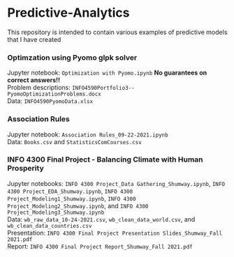 # Predictive-Analytics
This repository is intended to contain various examples of predictive models that I have created

### **Optimzation using Pyomo glpk solver**
Jupyter notebook: `Optimization with Pyomo.ipynb` **No guarantees on correct answers!!**  
Problem descriptions: `INFO4590Portfolio3--PyomoOptimizationProblems.docx`  
Data: `INFO4590PyomoData.xlsx`  

### **Association Rules**
Jupyter notebook: `Association Rules_09-22-2021.ipynb`  
Data: `Books.csv` and `StatisticsComCourses.csv`  

### **INFO 4300 Final Project - Balancing Climate with Human Prosperity**
Jupyter notebooks: `INFO 4300 Project_Data Gathering_Shumway.ipynb`, `INFO 4300 Project_EDA_Shumway.ipynb`, `INFO 4300 Project_Modeling1_Shumway.ipynb`, `INFO 4300 Project_Modeling2_Shumway.ipynb`, and `INFO 4300 Project_Modeling3_Shumway.ipynb`  
Data: `wb_raw_data_10-24-2021.csv`, `wb_clean_data_world.csv`, and `wb_clean_data_countries.csv`  
Presentation: `INFO 4300 Final Project Presentation Slides_Shumway_Fall 2021.pdf`  
Report: `INFO 4300 Final Project Report_Shumway_Fall 2021.pdf`  
